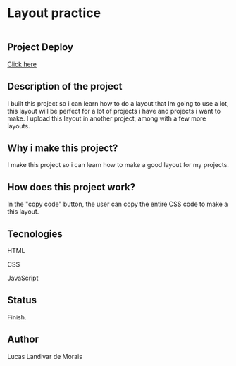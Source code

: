 <h1>Layout practice</h1>
  <img src="">

<h2>Project Deploy</h2>
 <a href="" target="_blank">Click here</a>
  
<h2>Description of the project</h2>
<p>I built this project so i can learn how to do a layout that Im going to use a lot, this layout will be perfect for a lot of projects i have and projects i want to make. I upload this layout in another project, among with a few more layouts.</p> 

<h2>Why i make this project?</h2>
<p>I make this project so i can learn how to make a good layout for my projects.</p>

<h2>How does this project work?</h2>
<P>In the "copy code" button, the user can copy the entire CSS code to make a this layout.</p>

<h2>Tecnologies</h2>
<p>HTML</p>
<p>CSS</p>
<p>JavaScript</p>

<h2>Status</h2>
<p>Finish.</p>

<h2>Author</h2>
<p>Lucas Landivar de Morais</p>

